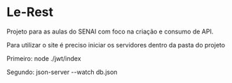 # Le-Rest
Projeto para as aulas do SENAI com foco na criação e consumo de API.


Para utilizar o site é preciso iniciar os servidores dentro da pasta do projeto

Primeiro: node ./jwt/index

Segundo: json-server --watch db.json
